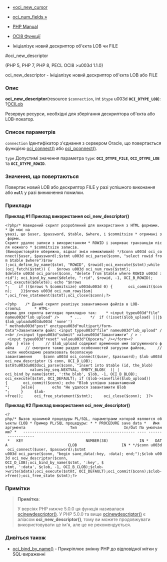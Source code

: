 - [«oci_new_cursor](function.oci-new-cursor.md)
- [oci_num_fields »](function.oci-num-fields.md)

- [PHP Manual](index.md)
- [OCI8 Функції](ref.oci8.md)
- Ініціалізує новий дескриптор об'єкта LOB чи FILE

#oci_new_descriptor

(PHP 5, PHP 7, PHP 8, PECL OCI8 \>u003d 1.1.0)

oci_new_descriptor - Ініціалізує новий дескриптор об'єкта LOB або
FILE

### Опис

**oci_new_descriptor**(resource `$connection`, int `$type` u003d
**`OCI_DTYPE_LOB`**): ?[OCILob](class.ocilob.md)

Резервує ресурси, необхідні для зберігання дескриптора об'єкта або
LOB-локатор.

### Список параметрів

`connection`
Ідентифікатор з'єднання з сервером Oracle, що повертається функцією
[oci_connect()](function.oci-connect.md) або
[oci_pconnect()](function.oci-pconnect.md).

`type`
Допустимі значення параметра `type`: **`OCI_DTYPE_FILE`**,
**`OCI_DTYPE_LOB`** та **`OCI_DTYPE_ROWID`**.

### Значення, що повертаються

Повертає новий LOB або дескриптор FILE у разі успішного виконання
або **`null`** у разі виникнення помилки.

### Приклади

**Приклад #1 Приклад використання **oci_new_descriptor()****

`<?php/* Наведений скрипт розроблений для використання з HTML формами. * Це має на увазі, що $user, $password, $table, $where, і $commitsize * отримані з форми. Скрипт удаляє записи з використанням * ROWID і закриває транзакцію після кожного * $commitsize записів. (Використовуйте обережно, відкат змін неможливий) */$conn u003d oci_connect($user, $password);$stmt u003d oci_parse($conn, "select rowid from $table $where")$row );oci_define_by_name($stmt, "ROWID", $rowid);oci_execute($stmt);while (oci_fetch($stmt)) {   $nrows u003d oci_num_rows($stmt); $delete u003d oci_parse($conn, "delete from $table where ROWID u003d :rid"); oci_bind_by_name($delete, ":rid", $rowid, -1, OCI_B_ROWID); oci_execute($delete); echo "$nrows
";    if (($nrows % $commitsize) u003du003d 0) {       oci_commit($conn);    }}$nrows u003d oci_num_rows($sm|
";oci_free_statement($stmt);oci_close($conn);?> `

`<?php    /* Даний скрипт реалізує завантаження файлів в LOB-стовпці      * HTML-форма для скрипта виглядає прикладно так:    * <input typeu003d"file" nameu003d"lob_upload" />     * ...    */  if (!isset($lob_upload) |||$$lob_uploadu003du003d 'none'') " methodu003d"post" enctypeu003d"multipart/form-data">Завантажити файл: <input typeu003d"file" nameu003d"lob_upload" /><br /><input typeu003d"submit" valueu003d"Завантажити" / > - <input typeu003d"reset" valueu003d"Сбросить" /></form><?php  } else {     // $lob_upload содержит временное имя загруженного файла     // смотрите также раздел особенностей загрузки файлов,     // если необходимо реализовать безопасную завантаження     $conn u003d oci_connect($user, $password); $lob u003d oci_new_descriptor ($ conn, OCI_D_LOB); $stmtu003du003doci_parse($conn, "insert into $table (id, the_blob)               values(my_seq.NEXTVAL, EMBTY_BLOB(  )| | oci_bind_by_name($stmt, ':the_blob', $lob, -1, OCI_B_BLOB); oci_execute($stmt, OCI_DEFAULT); if ($lob->savefile($lob_upload)){       oci_commit($conn); echo "Blob успішно завантажений
";     }else{        echo "Не удалося завантажити Blob
";     }     $lob->free();     oci_free_statement($stmt);     oci_close($conn);  }?> `

**Приклад #2 Приклад використання **oci_new_descriptor()****

` <?php/* Вызов хранимой процедуры PL/SQL, параметрами которой являются объекты CLOB * Пример PL/SQL процедуры: * * PROCEDURE save_data *   Имя аргумента                    Тип                     In/Out По умолчанию? *   ------------------------------ ------------------- ---- ------ ------------ *   KEY                            NUMBER(38)              IN *   DATA                           CLOB                    IN * */$conn u003d oci_connect($user, $password);$stmt u003d oci_parse($conn, "begin save_data(:key, :data); end;");$clob u003d oci_new_descriptor($conn, OCI_D_LOB);oci_bind_by_name($stmt, ':key', $ stmt, ':data', $clob, -1, OCI_B_CLOB);$clob->write($data);oci_execute($stmt, OCI_DEFAULT);oci_commit($conn);$clob->free();oci_free_state $stmt);?> `

### Примітки

> **Примітка**:
>
> У версіях PHP нижче 5.0.0 ця функція називалася
> [ocinewdescriptor()](function.ocinewdescriptor.md). У PHP 5.0.0 та
> вище [ocinewdescriptor()](function.ocinewdescriptor.md) є
> аліасом **oci_new_descriptor()**, тому ви можете продовжувати
> використовувати це ім'я, але це не рекомендується.

### Дивіться також

- [oci_bind_by_name()](function.oci-bind-by-name.md) - Прикріплює
змінну PHP до відповідної мітки у SQL-вираженні
